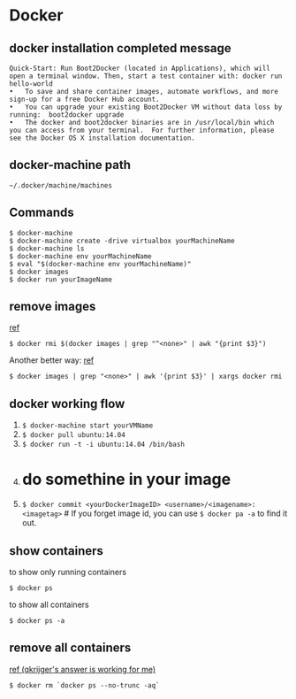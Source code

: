 # Docker

## docker installation completed message
```
Quick-Start: Run Boot2Docker (located in Applications), which will open a terminal window. Then, start a test container with: docker run hello-world
•	To save and share container images, automate workflows, and more sign-up for a free Docker Hub account.
•	You can upgrade your existing Boot2Docker VM without data loss by running:  boot2docker upgrade
•	The docker and boot2docker binaries are in /usr/local/bin which you can access from your terminal.  For further information, please see the Docker OS X installation documentation.
```

## docker-machine path
`~/.docker/machine/machines`

## Commands
    $ docker-machine
    $ docker-machine create -drive virtualbox yourMachineName
    $ docker-machine ls
    $ docker-machine env yourMachineName
    $ eval "$(docker-machine env yourMachineName)"
    $ docker images
    $ docker run yourImageName
    
## remove <none> images
[ref](http://jimhoskins.com/2013/07/27/remove-untagged-docker-images.html)
```shell
$ docker rmi $(docker images | grep "^<none>" | awk "{print $3}")
```
Another better way: [ref](http://stackoverflow.com/questions/17236796/how-to-remove-old-docker-containers)
```
$ docker images | grep "<none>" | awk '{print $3}' | xargs docker rmi
```

## docker working flow
1. `$ docker-machine start yourVMName`
2. `$ docker pull ubuntu:14.04`
3. `$ docker run -t -i ubuntu:14.04 /bin/bash`
4. # do somethine in your image
5. `$ docker commit <yourDockerImageID> <username>/<imagename>:<imagetag>` # If you forget image id, you can use `$ docker pa -a` to find it out.

## show containers
to show only running containers
```shell
$ docker ps
```
to show all containers
```shell
$ docker ps -a
```

## remove all containers
[ref (qkrijger's answer is working for me)](http://stackoverflow.com/questions/17236796/how-to-remove-old-docker-containers)
```
$ docker rm `docker ps --no-trunc -aq`
```
